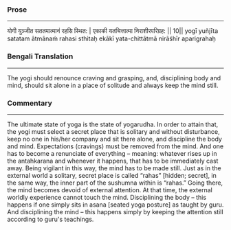 ### Prose 
 --- 
योगी युञ्जीत सततमात्मानं रहसि स्थित: |
एकाकी यतचित्तात्मा निराशीरपरिग्रह: || 10||
yogī yuñjīta satatam ātmānaṁ rahasi sthitaḥ
ekākī yata-chittātmā nirāśhīr aparigrahaḥ

### Bengali Translation 
 --- 
The yogi should renounce craving and grasping, and, disciplining body and mind, should sit alone in a place of solitude and always keep the mind still.

### Commentary 
 --- 
The ultimate state of yoga is the state of yogarudha. In order to attain that, the yogi must select a secret place that is solitary and without disturbance, keep no one in his/her company and sit there alone, and discipline the body and mind. Expectations (cravings) must be removed from the mind. And one has to become a renunciate of everything – meaning: whatever rises up in the antahkarana and whenever it happens, that has to be immediately cast away. Being vigilant in this way, the mind has to be made still. Just as in the external world a solitary, secret place is called “rahas” [hidden; secret], in the same way, the inner part of the sushumna within is “rahas.” Going there, the mind becomes devoid of external attention. At that time, the external worldly experience cannot touch the mind. Disciplining the body – this happens if one simply sits in asana [seated yoga posture] as taught by guru. And disciplining the mind – this happens simply by keeping the attention still according to guru's teachings. 